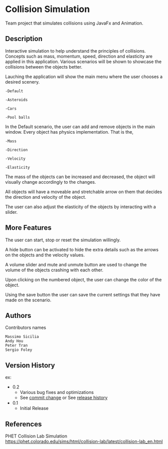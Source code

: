 # Collision Simulation
Team project that simulates collisions using JavaFx and Animation. 

## Description
Interactive simulation to help understand the principles of collisions. 
Concepts such as mass, momentum, speed, direction and elasticity are applied in this application. 
Various scenarios will be shown to showcase the collisions between the objects better.

Lauching the application will show the main menu where the user chooses a desired scenery. 

    -Default

    -Asteroids

    -Cars

    -Pool balls

In the Default scenario, the user can add and remove objects in the main window. Every object has physics implementation. That is the,

    -Mass

    -Direction

    -Velocity

    -Elasticity

The mass of the objects can be increased and decreased, the object will visually change accordingly to the changes.

All objects will have a moveable and stretchable arrow on them that decides the direction and velocity of the object.

The user can also adjust the elasticity of the objects by interacting with a slider.

## More Features
The user can start, stop or reset the simulation willingly.

A hide button can be activated to hide the extra details such as the arrows on the objects and the velocity values.

A volume slider and mute and unmute button are used to change the volume of the objects crashing with each other.

Upon clicking on the numbered object, the user can change the color of the object.

Using the save button the user can save the current settings that they have made on the scenario.


## Authors
Contributors names

    Massimo Sicilia
    Andy Hou
    Peter Tran
    Sergio Foley

## Version History

ex:
* 0.2
    * Various bug fixes and optimizations
    * See [commit change]() or See [release history]()
* 0.1
    * Initial Release

## References
PHET Collision Lab Simulation
https://phet.colorado.edu/sims/html/collision-lab/latest/collision-lab_en.html
